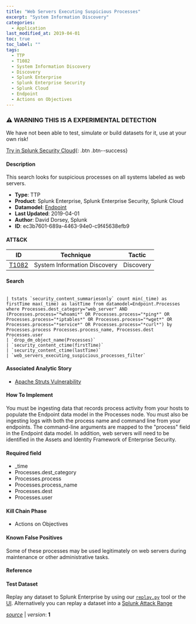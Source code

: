 ```yaml
---
title: "Web Servers Executing Suspicious Processes"
excerpt: "System Information Discovery"
categories:
  - Application
last_modified_at: 2019-04-01
toc: true
toc_label: ""
tags:
  - TTP
  - T1082
  - System Information Discovery
  - Discovery
  - Splunk Enterprise
  - Splunk Enterprise Security
  - Splunk Cloud
  - Endpoint
  - Actions on Objectives
---
```


### ⚠️ WARNING THIS IS A EXPERIMENTAL DETECTION
We have not been able to test, simulate or build datasets for it, use at your own risk!


[Try in Splunk Security Cloud](https://www.splunk.com/en_us/cyber-security.html){: .btn .btn--success}

#### Description

This search looks for suspicious processes on all systems labeled as web servers.

- **Type**: TTP
- **Product**: Splunk Enterprise, Splunk Enterprise Security, Splunk Cloud
- **Datamodel**: [Endpoint](https://docs.splunk.com/Documentation/CIM/latest/User/Endpoint)
- **Last Updated**: 2019-04-01
- **Author**: David Dorsey, Splunk
- **ID**: ec3b7601-689a-4463-94e0-c9f45638efb9


#### ATT&CK

| ID          | Technique   | Tactic         |
| ----------- | ----------- | -------------- |
| [T1082](https://attack.mitre.org/techniques/T1082/) | System Information Discovery | Discovery |



#### Search

```

| tstats `security_content_summariesonly` count min(_time) as firstTime max(_time) as lastTime from datamodel=Endpoint.Processes where Processes.dest_category="web_server" AND (Processes.process="*whoami*" OR Processes.process="*ping*" OR Processes.process="*iptables*" OR Processes.process="*wget*" OR Processes.process="*service*" OR Processes.process="*curl*") by Processes.process Processes.process_name, Processes.dest Processes.user
| `drop_dm_object_name(Processes)` 
| `security_content_ctime(firstTime)` 
| `security_content_ctime(lastTime)` 
| `web_servers_executing_suspicious_processes_filter`
```

#### Associated Analytic Story
* [Apache Struts Vulnerability](/stories/apache_struts_vulnerability)


#### How To Implement
You must be ingesting data that records process activity from your hosts to populate the Endpoint data model in the Processes node. You must also be ingesting logs with both the process name and command line from your endpoints. The command-line arguments are mapped to the &#34;process&#34; field in the Endpoint data model. In addition, web servers will need to be identified in the Assets and Identity Framework of Enterprise Security.

#### Required field
* _time
* Processes.dest_category
* Processes.process
* Processes.process_name
* Processes.dest
* Processes.user


#### Kill Chain Phase
* Actions on Objectives


#### Known False Positives
Some of these processes may be used legitimately on web servers during maintenance or other administrative tasks.





#### Reference


#### Test Dataset
Replay any dataset to Splunk Enterprise by using our [`replay.py`](https://github.com/splunk/attack_data#using-replaypy) tool or the [UI](https://github.com/splunk/attack_data#using-ui).
Alternatively you can replay a dataset into a [Splunk Attack Range](https://github.com/splunk/attack_range#replay-dumps-into-attack-range-splunk-server)




[*source*](https://github.com/splunk/security_content/tree/develop/detections/experimental/application/web_servers_executing_suspicious_processes.yml) \| *version*: **1**